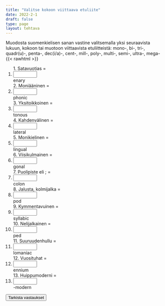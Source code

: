 ```yaml
---
title: "Valitse kokoon viittaava etuliite"
date: 2022-2-1
draft: false
type: page
layout: tehtava
---
```


Muodosta suomenkielisen sanan vastine valitsemalla yksi seuraavista lukuun, kokoon tai muotoon viittaavista etuliitteistä: mono-, bi-, tri-, quadr(u)-, penta-, dec(i/a)-, cent-, mill-, poly-, multi-, semi-, ultra-, mega- 
{{< rawhtml >}}
<div class="tehtava">
<form autocomplete="off">
  <ol>
  
<section>
1. Satavuotias = &nbsp;<li><input id="q1" type="text"/><span></span></li>enary
</section>
<section>
2. Moniääninen = &nbsp;<li><input id="q2" type="text"/><span></span></li>phonic
</section>
<section>
3. Yksitoikkoinen = &nbsp;<li><input id="q3" type="text"/><span></span></li>tonous
</section>
<section>
4. Kahdenvälinen = &nbsp;<li><input id="q4" type="text"/><span></span></li>lateral
</section>
<section>
5. Monikielinen = &nbsp;<li><input id="q5" type="text"/><span></span></li>lingual
</section>
<section>
6. Viisikulmainen = &nbsp;<li><input id="q6" type="text"/><span></span></li>gonal
</section>
<section>
7. Puolipiste eli ; = &nbsp;<li><input id="q7" type="text"/><span></span></li>colon
</section>
<section>
8. Jalusta, kolmijalka =  &nbsp;<li><input id="q8" type="text"/><span></span></li>pod
</section>
<section>
9. Kymmentavuinen = &nbsp;<li><input id="q9" type="text"/><span></span></li>syllabic
</section>
<section>
10. Nelijalkainen = &nbsp;<li><input id="q10" type="text"/><span></span></li>ped
</section> 
<section>
11. Suuruudenhullu = &nbsp;<li><input id="q11" type="text"/><span></span></li>lomaniac
</section> 
<section>
12. Vuosituhat = &nbsp;<li><input id="q12" type="text"/><span></span></li>ennium
</section> 
<section>
13. Huippumoderni = &nbsp;<li><input id="q13" type="text"/><span></span></li>-modern
</section> 

</ol>
  
 <link rel="stylesheet" type="text/css" href="/css/kirjoita1.css"/>

<div id="buttonWrapper">
   <input type="submit" id="submit" value="Tarkista vastaukset" />
   </div>
</form>

</div>


<script>
var answers = {
  "q1": ["cent"],
  "q2": ["poly"],
  "q3": ["mono"],
  "q4": ["bi"],
  "q5": ["multi",],
  "q6": ["penta"],
  "q7": ["semi"],
  "q8": ["tri"],
  "q9": ["deca"],
  "q10": ["quadru"],
  "q11": ["mega"],
  "q12": ["mill"],
  "q13": ["ultra"],
  };

function markAnswers() {
  $("input[type='text']").each(function() {
    console.log($.inArray(this.value, answers[this.id]));
    if ($.inArray(this.value.toLowerCase().trim(), answers[this.id]) === -1) {
      $(this).parent()[0].setAttribute("class", "vaarin");
    } else {
      $(this).parent()[0].setAttribute("class", "oikein");
    }
  })
}

$("form").on("submit", function(e) {
  e.preventDefault();
  markAnswers();
});

const input = document.querySelector('.tehtava input');
const span = document.querySelector('.tehtava span');

document.querySelectorAll("input").forEach(elem => elem.addEventListener('input', function (event) {
    span.innerHTML = this.value.replace(/\s/g, '&nbsp;');
    this.style.width = span.offsetWidth + 'px';
}));

</script>

<style>
.tehtava input[type="text"] {
    width: 75px;
    text-align: right;
}
</style>
</rawhtml>